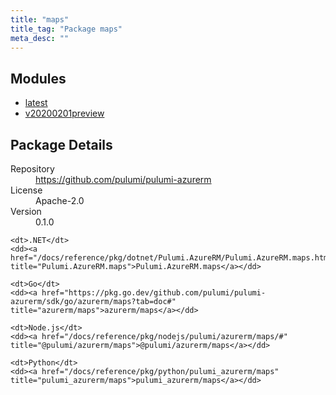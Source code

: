 ```yaml
---
title: "maps"
title_tag: "Package maps"
meta_desc: ""
---
```


<!-- WARNING: this file was generated by Pulumi Docs Generator. -->
<!-- Do not edit by hand unless you're certain you know what you are doing! -->



<h2 id="modules">Modules</h2>
<ul class="api">
    <li><a href="latest/" title="latest"><span class="symbol module"></span>latest</a></li>
    <li><a href="v20200201preview/" title="v20200201preview"><span class="symbol module"></span>v20200201preview</a></li>
</ul>

<h2 id="package-details">Package Details</h2>
<dl class="package-details">
	<dt>Repository</dt>
	<dd><a href="https://github.com/pulumi/pulumi-azurerm">https://github.com/pulumi/pulumi-azurerm</a></dd>
	<dt>License</dt>
	<dd>Apache-2.0</dd>
	<dt>Version</dt>
	<dd>0.1.0</dd>
</dl>



<dl class="tabular">

    <dt>.NET</dt>
    <dd><a href="/docs/reference/pkg/dotnet/Pulumi.AzureRM/Pulumi.AzureRM.maps.html" title="Pulumi.AzureRM.maps">Pulumi.AzureRM.maps</a></dd>

    <dt>Go</dt>
    <dd><a href="https://pkg.go.dev/github.com/pulumi/pulumi-azurerm/sdk/go/azurerm/maps?tab=doc#" title="azurerm/maps">azurerm/maps</a></dd>

    <dt>Node.js</dt>
    <dd><a href="/docs/reference/pkg/nodejs/pulumi/azurerm/maps/#" title="@pulumi/azurerm/maps">@pulumi/azurerm/maps</a></dd>

    <dt>Python</dt>
    <dd><a href="/docs/reference/pkg/python/pulumi_azurerm/maps" title="pulumi_azurerm/maps">pulumi_azurerm/maps</a></dd>

</dl>

